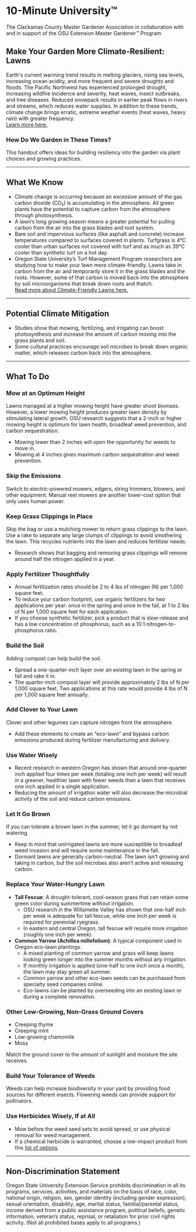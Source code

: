 # 10-Minute University™  
The Clackamas County Master Gardener Association in collaboration with and in support of the OSU Extension Master Gardener™ Program  

## Make Your Garden More Climate-Resilient: Lawns  

Earth's current warming trend results in melting glaciers, rising sea levels, increasing ocean acidity, and more frequent and severe droughts and floods. The Pacific Northwest has experienced prolonged drought, increasing wildfire incidence and severity, heat waves, insect outbreaks, and tree diseases. Reduced snowpack results in earlier peak flows in rivers and streams, which reduces water supplies. In addition to these trends, climate change brings erratic, extreme weather events (heat waves, heavy rain) with greater frequency.  
[Learn more here.](https://blogs.oregonstate.edu/occri/oregon-climate-assessments/)  

### How Do We Garden in These Times?  
This handout offers ideas for building resiliency into the garden via plant choices and growing practices.  

---

## What We Know  

- Climate change is occurring because an excessive amount of the gas carbon dioxide (CO₂) is accumulating in the atmosphere. All green plants have the potential to capture carbon from the atmosphere through photosynthesis.  
- A lawn’s long growing season means a greater potential for pulling carbon from the air into the grass blades and root system.  
- Bare soil and impervious surfaces (like asphalt and concrete) increase temperatures compared to surfaces covered in plants. Turfgrass is 4°C cooler than urban surfaces not covered with turf and as much as 39°C cooler than synthetic turf on a hot day.  
- Oregon State University’s Turf Management Program researchers are studying how to make your lawn more climate-friendly. Lawns take in carbon from the air and temporarily store it in the grass blades and the roots. However, some of that carbon is moved back into the atmosphere by soil microorganisms that break down roots and thatch.  
  [Read more about Climate-Friendly Lawns here.](https://extension.oregonstate.edu/gardening/lawn/through-thoughtful-practices-lawns-can-be-climate-friendly)  

---

## Potential Climate Mitigation  

- Studies show that mowing, fertilizing, and irrigating can boost photosynthesis and increase the amount of carbon moving into the grass plants and soil.  
- Some cultural practices encourage soil microbes to break down organic matter, which releases carbon back into the atmosphere.  

---

## What To Do  

### Mow at an Optimum Height  
Lawns managed at a higher mowing height have greater shoot biomass. However, a lower mowing height produces greater lawn density by stimulating lateral growth. OSU research suggests that a 2-inch or higher mowing height is optimum for lawn health, broadleaf weed prevention, and carbon sequestration.  
- Mowing lower than 2 inches will open the opportunity for weeds to move in.  
- Mowing at 4 inches gives maximum carbon sequestration and weed prevention.  

### Skip the Emissions  
Switch to electric-powered mowers, edgers, string trimmers, blowers, and other equipment. Manual reel mowers are another lower-cost option that only uses human power.  

### Keep Grass Clippings in Place  
Skip the bag or use a mulching mower to return grass clippings to the lawn. Use a rake to separate any large clumps of clippings to avoid smothering the lawn. This recycles nutrients into the lawn and reduces fertilizer needs.  
- Research shows that bagging and removing grass clippings will remove around half the nitrogen applied in a year.  

### Apply Fertilizer Thoughtfully  
- Annual fertilization rates should be 2 to 4 lbs of nitrogen (N) per 1,000 square feet.  
- To reduce your carbon footprint, use organic fertilizers for two applications per year: once in the spring and once in the fall, at 1 to 2 lbs of N per 1,000 square feet for each application.  
- If you choose synthetic fertilizer, pick a product that is slow-release and has a low concentration of phosphorus, such as a 10:1 nitrogen-to-phosphorus ratio.  

### Build the Soil  
Adding compost can help build the soil.  
- Spread a one-quarter-inch layer over an existing lawn in the spring or fall and rake it in.  
- The quarter-inch compost layer will provide approximately 2 lbs of N per 1,000 square feet. Two applications at this rate would provide 4 lbs of N per 1,000 square feet annually.  

### Add Clover to Your Lawn  
Clover and other legumes can capture nitrogen from the atmosphere.  
- Add these elements to create an “eco-lawn” and bypass carbon emissions produced during fertilizer manufacturing and delivery.  

### Use Water Wisely  
- Recent research in western Oregon has shown that around one-quarter inch applied four times per week (totaling one inch per week) will result in a greener, healthier lawn with fewer weeds than a lawn that receives one inch applied in a single application.  
- Reducing the amount of irrigation water will also decrease the microbial activity of the soil and reduce carbon emissions.  

### Let It Go Brown  
If you can tolerate a brown lawn in the summer, let it go dormant by not watering.  
- Keep in mind that unirrigated lawns are more susceptible to broadleaf weed invasion and will require some maintenance in the fall.  
- Dormant lawns are generally carbon-neutral. The lawn isn’t growing and taking in carbon, but the soil microbes also aren’t active and releasing carbon.  

### Replace Your Water-Hungry Lawn  
- **Tall Fescue**: A drought-tolerant, cool-season grass that can retain some green color during summertime without irrigation.  
  - OSU research in the Willamette Valley has shown that one-half inch per week is adequate for tall fescue, while one inch per week is required for perennial ryegrass.  
  - In eastern and central Oregon, tall fescue will require more irrigation (roughly one inch per week).  
- **Common Yarrow (Achillea millefolium)**: A typical component used in Oregon eco-lawn plantings.  
  - A mixed planting of common yarrow and grass will keep lawns looking green longer into the summer months without any irrigation.  
  - If monthly irrigation is applied (one-half to one inch once a month), the lawn may stay green all summer.  
  - Common yarrow and other eco-lawn seeds can be purchased from specialty seed companies online.  
  - Eco-lawns can be planted by overseeding into an existing lawn or during a complete renovation.  

### Other Low-Growing, Non-Grass Ground Covers  
- Creeping thyme  
- Creeping mint  
- Low-growing chamomile  
- Moss  

Match the ground cover to the amount of sunlight and moisture the site receives.  

### Build Your Tolerance of Weeds  
Weeds can help increase biodiversity in your yard by providing food sources for different insects. Flowering weeds can provide support for pollinators.  

### Use Herbicides Wisely, If at All  
- Mow before the weed seed sets to avoid spread, or use physical removal for weed management.  
- If a chemical herbicide is warranted, choose a low-impact product from this [list of options](https://blogs.oregonstate.edu/schoolipm/pesticides/).  

---

## Non-Discrimination Statement  

Oregon State University Extension Service prohibits discrimination in all its programs, services, activities, and materials on the basis of race, color, national origin, religion, sex, gender identity (including gender expression), sexual orientation, disability, age, marital status, familial/parental status, income derived from a public assistance program, political beliefs, genetic information, veteran’s status, reprisal, or retaliation for prior civil rights activity. (Not all prohibited bases apply to all programs.)